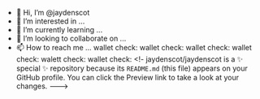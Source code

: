 - 👋 Hi, I’m @jaydenscot
- 👀 I’m interested in ...
- 🌱 I’m currently learning ...
- 💞️ I’m looking to collaborate on ...
- 📫 How to reach me ...
wallet check:
wallet check:
wallet check:
wallet check:
walett check:
wallet check:
<!-
jaydenscot/jaydenscot is a ✨ special ✨ repository because its `README.md` (this file) appears on your GitHub profile.
You can click the Preview link to take a look at your changes.
--->
